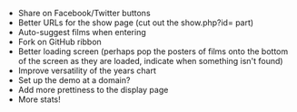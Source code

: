 * Share on Facebook/Twitter buttons
* Better URLs for the show page (cut out the show.php?id= part)
* Auto-suggest films when entering
* Fork on GitHub ribbon
* Better loading screen (perhaps pop the posters of films onto the bottom of the screen as they are loaded, indicate when something isn't found)
* Improve versatility of the years chart
* Set up the demo at a domain?
* Add more prettiness to the display page
* More stats!
